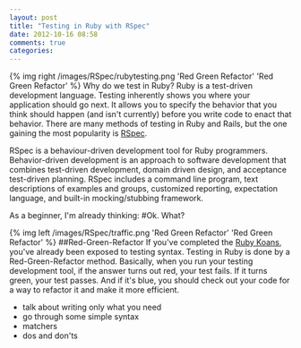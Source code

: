 ```yaml
---
layout: post
title: "Testing in Ruby with RSpec"
date: 2012-10-16 08:58
comments: true
categories: 
---
```

{% img right /images/RSpec/rubytesting.png 'Red Green Refactor' 'Red Green Refactor' %}
Why do we test in Ruby? Ruby is a test-driven development language.  Testing inherently shows you where your application should go next. It allows you to specify the behavior that you think should happen (and isn't currently) before you write code to enact that behavior.  There are many methods of testing in Ruby and Rails, but the one gaining the most popularity is [RSpec](http://rspec.info/). 

RSpec is a behaviour-driven development tool for Ruby programmers. Behavior-driven development is an approach to software development that combines test-driven development, domain driven design, and acceptance test-driven planning. RSpec includes a command line program, text descriptions of examples and groups, customized reporting, expectation language, and built-in mocking/stubbing framework.

As a beginner, I'm already thinking:
#Ok. What?

{% img left /images/RSpec/traffic.png 'Red Green Refactor' 'Red Green Refactor' %}
##Red-Green-Refactor
If you've completed the [Ruby Koans](http://rubykoans.com/), you've already been exposed to testing syntax.  Testing in Ruby is done by a Red-Green-Refactor method. Basically, when you run your testing development tool, if the answer turns out red, your test fails. If it turns green, your test passes. And if it's blue, you should check out your code for a way to refactor it and make it more efficient.


- talk about writing only what you need
- go through some simple syntax
- matchers
- dos and don'ts
